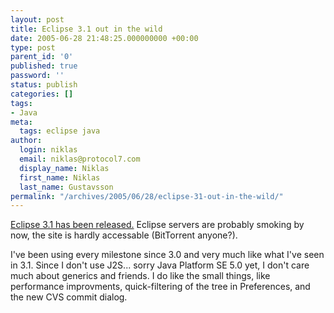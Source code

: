 ```yaml
---
layout: post
title: Eclipse 3.1 out in the wild
date: 2005-06-28 21:48:25.000000000 +00:00
type: post
parent_id: '0'
published: true
password: ''
status: publish
categories: []
tags:
- Java
meta:
  tags: eclipse java
author:
  login: niklas
  email: niklas@protocol7.com
  display_name: Niklas
  first_name: Niklas
  last_name: Gustavsson
permalink: "/archives/2005/06/28/eclipse-31-out-in-the-wild/"
---
```

[Eclipse 3.1 has been released.](http://www.theserverside.com/news/thread.tss?thread_id=34870) Eclipse servers are probably smoking by now, the site is hardly accessable (BitTorrent anyone?).

I've been using every milestone since 3.0 and very much like what I've seen in 3.1. Since I don't use J2S... sorry Java Platform SE 5.0 yet, I don't care much about generics and friends. I do like the small things, like performance improvments, quick-filtering of the tree in Preferences, and the new CVS commit dialog.

